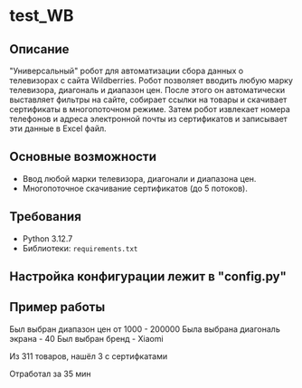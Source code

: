 # test_WB

## Описание

"Универсальный" робот для автоматизации сбора данных о телевизорах с сайта Wildberries. Робот позволяет вводить любую марку телевизора, диагональ и диапазон цен. После этого он автоматически выставляет фильтры на сайте, собирает ссылки на товары и скачивает сертификаты в многопоточном режиме. Затем робот извлекает номера телефонов и адреса электронной почты из сертификатов и записывает эти данные в Excel файл.

## Основные возможности

- Ввод любой марки телевизора, диагонали и диапазона цен.
- Многопоточное скачивание сертификатов (до 5 потоков).

## Требования

- Python 3.12.7
- Библиотеки: `requirements.txt`

 ## Настройка конфигурации лежит в "config.py"

## Пример работы
Был выбран диапазон цен от 1000 - 200000
Была выбрана диагональ экрана - 40
Был выбран бренд - Xiaomi

Из 311 товаров, нашёл 3 с сертифкатами

Отработал за 35 мин

